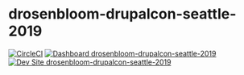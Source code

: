 # drosenbloom-drupalcon-seattle-2019

[![CircleCI](https://circleci.com/gh/pantheon-training-org/drosenbloom-drupalcon-seattle-2019.svg?style=shield)](https://circleci.com/gh/pantheon-training-org/drosenbloom-drupalcon-seattle-2019)
[![Dashboard drosenbloom-drupalcon-seattle-2019](https://img.shields.io/badge/dashboard-drosenbloom_drupalcon_seattle_2019-yellow.svg)](https://dashboard.pantheon.io/sites/d284dff8-39e2-4cd5-bdd4-c72cfa9be5a4#dev/code)
[![Dev Site drosenbloom-drupalcon-seattle-2019](https://img.shields.io/badge/site-drosenbloom_drupalcon_seattle_2019-blue.svg)](http://dev-drosenbloom-drupalcon-seattle-2019.pantheonsite.io/)